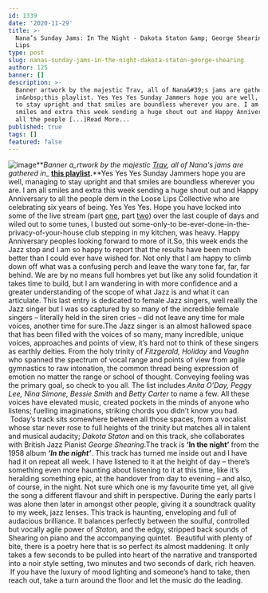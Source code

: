 ```yaml
---
id: 1339
date: '2020-11-29'
title: >-
  Nana’s Sunday Jams: In The Night - Dakota Staton &amp; George Shearing - Loose
  Lips
type: post
slug: nanas-sunday-jams-in-the-night-dakota-staton-george-shearing
author: 125
banner: []
description: >-
  Banner artwork by the majestic Trav, all of Nana&#39;s jams are gathered
  in&nbsp;this playlist. Yes Yes Yes Sunday Jammers hope you are well, managing
  to stay upright and that smiles are boundless wherever you are. I am all
  smiles and extra this week sending a huge shout out and Happy Anniversary to
  all the people [...]Read More...
published: true
tags: []
featured: false
---
```

![image](../undefined)**_Banner a_rtwork by the majestic [Trav](https://www.backdownwarchild.co.uk/), all of Nana's jams are gathered in__ [__this playlist__](https://open.spotify.com/playlist/12UoQ8ov5i6P8BIfm2lOjS?si=jarAn1CXSEuYB9vAxJidOg)__.__**Yes Yes Yes Sunday Jammers hope you are well, managing to stay upright and that smiles are boundless wherever you are. I am all smiles and extra this week sending a huge shout out and Happy Anniversary to all the people dem in the Loose Lips Collective who are celebrating six years of being. Yes Yes Yes. Hope you have locked into some of the live stream (part [one](https://www.youtube.com/watch?v=-pKZm0xUmWk&t=3837s), part [two](https://www.youtube.com/watch?v=1LKMmlo3_MM)) over the last couple of days and wiled out to some tunes, I busted out some-only-to be-ever-done-in-the-privacy-of-your-house club stepping in my kitchen, was heavy. Happy Anniversary peoples looking forward to more of it.So, this week ends the Jazz stop and I am so happy to report that the results have been much better than I could ever have wished for. Not only that I am happy to climb down off what was a confusing perch and leave the wary tone far, far, far behind. We are by no means full hombres yet but like any solid foundation it takes time to build, but I am wandering in with more confidence and a greater understanding of the scope of what Jazz is and what it can articulate. This last entry is dedicated to female Jazz singers, well really the Jazz singer but I was so captured by so many of the incredible female singers – literally held in the siren cries – did not leave any time for male voices, another time for sure.The Jazz singer is an almost hallowed space that has been filled with the voices of so many, many incredible, unique voices, approaches and points of view, it’s hard not to think of these singers as earthly deities. From the holy trinity of _Fitzgerald, Holiday_ and _Vaughn_ who spanned the spectrum of vocal range and points of view from agile gymnastics to raw intonation, the common thread being expression of emotion no matter the range or school of thought. Conveying feeling was the primary goal, so check to you all. The list includes _Anita O’Day, Peggy Lee, Nina Simone, Bessie Smith_ and _Betty Carter_ to name a few. All these voices have elevated music, created pockets in the minds of anyone who listens; fuelling imaginations, striking chords you didn’t know you had.  Today’s track sits somewhere between all those spaces, from a vocalist whose star never rose to full heights of the trinity but matches all in talent and musical audacity; _Dakota Staton_ and on this track, she collaborates with British Jazz Pianist _George Shearing_.The track is **‘In the night’** from the 1958 album **_‘In the night’_**. This track has turned me inside out and I have had it on repeat all week. I have listened to it at the height of day – there’s something even more haunting about listening to it at this time, like it’s heralding something epic, at the handover from day to evening – and also, of course, in the night. Not sure which one is my favourite time yet, all give the song a different flavour and shift in perspective. During the early parts I was alone then later in amongst other people, giving it a soundtrack quality to my week, jazz lenses. This track is haunting, enveloping and full of audacious brilliance. It balances perfectly between the soulful, controlled but vocally agile power of _Staton,_ and the edgy, stripped back sounds of Shearing on piano and the accompanying quintet.  Beautiful with plenty of bite, there is a poetry here that is so perfect its almost maddening. It only takes a few seconds to be pulled into heart of the narrative and transported into a noir style setting, two minutes and two seconds of dark, rich heaven.  If you have the luxury of mood lighting and someone’s hand to take, then reach out, take a turn around the floor and let the music do the leading.